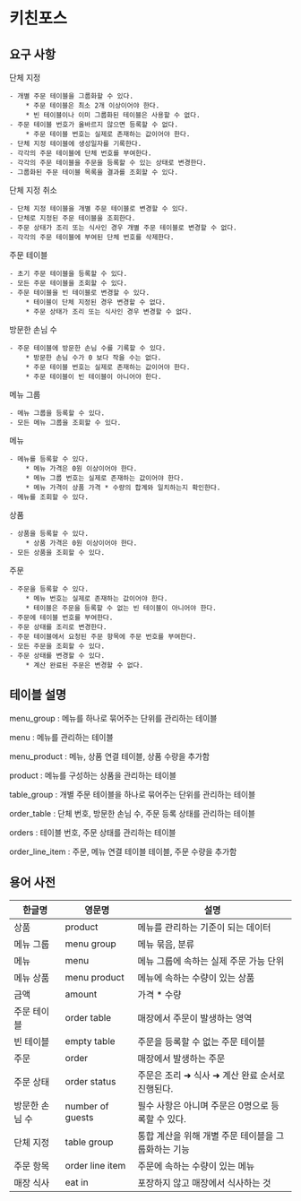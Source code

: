 # 키친포스

## 요구 사항

단체 지정
```
- 개별 주문 테이블을 그룹화할 수 있다. 
    * 주문 테이블은 최소 2개 이상이어야 한다.
    * 빈 테이블이나 이미 그룹화된 테이블은 사용할 수 없다.
- 주문 테이블 번호가 올바르지 않으면 등록할 수 없다.
    * 주문 테이블 번호는 실제로 존재하는 값이어야 한다.
- 단체 지정 테이블에 생성일자를 기록한다.
- 각각의 주문 테이블에 단체 번호를 부여한다. 
- 각각의 주문 테이블을 주문을 등록할 수 있는 상태로 변경한다.
- 그룹화된 주문 테이블 목록을 결과를 조회할 수 있다.
```

단체 지정 취소
```
- 단체 지정 테이블을 개별 주문 테이블로 변경할 수 있다.
- 단체로 지정된 주문 테이블을 조회한다.
- 주문 상태가 조리 또는 식사인 경우 개별 주문 테이블로 변경할 수 없다.
- 각각의 주문 테이블에 부여된 단체 번호를 삭제한다.
```

주문 테이블
```
- 초기 주문 테이블을 등록할 수 있다.
- 모든 주문 테이블을 조회할 수 있다.
- 주문 테이블을 빈 테이블로 변경할 수 있다.
    * 테이블이 단체 지정된 경우 변경할 수 없다.
    * 주문 상태가 조리 또는 식사인 경우 변경할 수 없다.
```

방문한 손님 수 
```
- 주문 테이블에 방문한 손님 수를 기록할 수 있다.
    * 방문한 손님 수가 0 보다 작을 수는 없다.
    * 주문 테이블 번호는 실제로 존재하는 값이어야 한다.
    * 주문 테이블이 빈 테이블이 아니어야 한다.
```

메뉴 그룹
```
- 메뉴 그룹을 등록할 수 있다.
- 모든 메뉴 그룹을 조회할 수 있다.
```

메뉴
```
- 메뉴를 등록할 수 있다.
    * 메뉴 가격은 0원 이상이어야 한다.
    * 메뉴 그룹 번호는 실제로 존재하는 값이어야 한다.
    * 메뉴 가격이 상품 가격 * 수량의 합계와 일치하는지 확인한다.
- 메뉴를 조회할 수 있다.
```

상품
```
- 상품을 등록할 수 있다.
    * 상품 가격은 0원 이상이어야 한다.
- 모든 상품을 조회할 수 있다.
```

주문
```
- 주문을 등록할 수 있다.
    * 메뉴 번호는 실제로 존재하는 값이어야 한다.
    * 테이블은 주문을 등록할 수 없는 빈 테이블이 아니어야 한다.
- 주문에 테이블 번호를 부여한다.
- 주문 상태를 조리로 변경한다.
- 주문 테이블에서 요청된 주문 항목에 주문 번호를 부여한다.
- 모든 주문을 조회할 수 있다.
- 주문 상태를 변경할 수 있다.
    * 계산 완료된 주문은 변경할 수 없다.
```

## 테이블 설명

menu_group : 메뉴를 하나로 묶어주는 단위를 관리하는 테이블

menu : 메뉴를 관리하는 테이블

menu_product : 메뉴, 상품 연결 테이블, 상품 수량을 추가함

product : 메뉴를 구성하는 상품을 관리하는 테이블

table_group : 개별 주문 테이블을 하나로 묶어주는 단위를 관리하는 테이블

order_table : 단체 번호, 방문한 손님 수, 주문 등록 상태를 관리하는 테이블

orders : 테이블 번호, 주문 상태를 관리하는 테이블

order_line_item : 주문, 메뉴 연결 테이블 테이블, 주문 수량을 추가함

## 용어 사전

| 한글명 | 영문명 | 설명 |
| --- | --- | --- |
| 상품 | product | 메뉴를 관리하는 기준이 되는 데이터 |
| 메뉴 그룹 | menu group | 메뉴 묶음, 분류 |
| 메뉴 | menu | 메뉴 그룹에 속하는 실제 주문 가능 단위 |
| 메뉴 상품 | menu product | 메뉴에 속하는 수량이 있는 상품 |
| 금액 | amount | 가격 * 수량 |
| 주문 테이블 | order table | 매장에서 주문이 발생하는 영역 |
| 빈 테이블 | empty table | 주문을 등록할 수 없는 주문 테이블 |
| 주문 | order | 매장에서 발생하는 주문 |
| 주문 상태 | order status | 주문은 조리 ➜ 식사 ➜ 계산 완료 순서로 진행된다. |
| 방문한 손님 수 | number of guests | 필수 사항은 아니며 주문은 0명으로 등록할 수 있다. |
| 단체 지정 | table group | 통합 계산을 위해 개별 주문 테이블을 그룹화하는 기능 |
| 주문 항목 | order line item | 주문에 속하는 수량이 있는 메뉴 |
| 매장 식사 | eat in | 포장하지 않고 매장에서 식사하는 것 |
